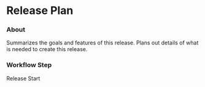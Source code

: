 # Release Plan

### About
Summarizes the goals and features of this release.  Plans out details of what is needed to create this release.

### Workflow Step
Release Start
